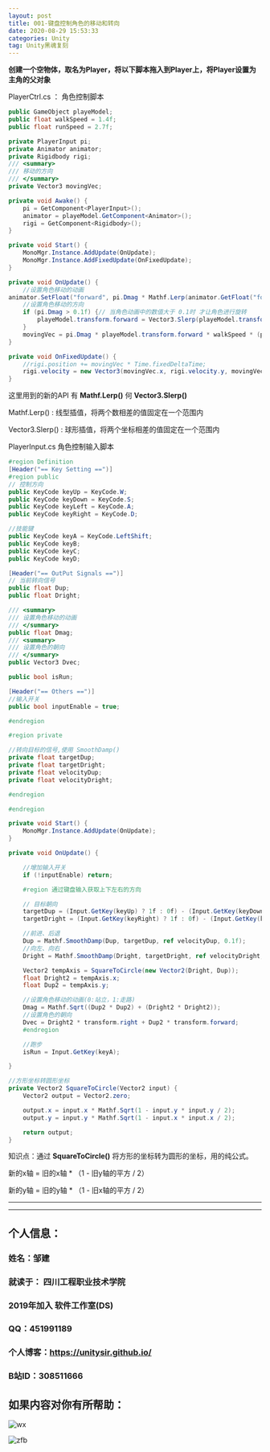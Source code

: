 ```yaml
---
layout: post
title: 001-键盘控制角色的移动和转向
date: 2020-08-29 15:53:33
categories: Unity
tag: Unity黑魂复刻
---
```


**创建一个空物体，取名为Player，将以下脚本拖入到Player上，将Player设置为主角的父对象**

PlayerCtrl.cs ： 角色控制脚本

```C#
public GameObject playeModel;
public float walkSpeed = 1.4f;
public float runSpeed = 2.7f;

private PlayerInput pi;
private Animator animator;
private Rigidbody rigi;
/// <summary>
/// 移动的方向
/// </summary>
private Vector3 movingVec;

private void Awake() {
    pi = GetComponent<PlayerInput>();
    animator = playeModel.GetComponent<Animator>();
    rigi = GetComponent<Rigidbody>();
}

private void Start() {
    MonoMgr.Instance.AddUpdate(OnUpdate);
    MonoMgr.Instance.AddFixedUpdate(OnFixedUpdate);
}

private void OnUpdate() {
    //设置角色移动的动画
animator.SetFloat("forward", pi.Dmag * Mathf.Lerp(animator.GetFloat("forward"), (pi.isRun ? 2f : 1f), 0.5f));
    //设置角色移动的方向
    if (pi.Dmag > 0.1f) {// 当角色动画中的数值大于 0.1时 才让角色进行旋转
        playeModel.transform.forward = Vector3.Slerp(playeModel.transform.forward, pi.Dvec, 0.3f);
    }
    movingVec = pi.Dmag * playeModel.transform.forward * walkSpeed * (pi.isRun ? runSpeed : 1f);
}

private void OnFixedUpdate() {
    //rigi.position += movingVec * Time.fixedDeltaTime;
    rigi.velocity = new Vector3(movingVec.x, rigi.velocity.y, movingVec.z);
}
```

这里用到的新的API 有 **Mathf.Lerp()** 何 **Vector3.Slerp()**

Mathf.Lerp() : 线型插值，将两个数相差的值固定在一个范围内

Vector3.Slerp() : 球形插值，将两个坐标相差的值固定在一个范围内



PlayerInput.cs  角色控制输入脚本

```C#
#region Definition
[Header("== Key Setting ==")]
#region public
// 控制方向
public KeyCode keyUp = KeyCode.W;
public KeyCode keyDown = KeyCode.S;
public KeyCode keyLeft = KeyCode.A;
public KeyCode keyRight = KeyCode.D;

//技能键
public KeyCode keyA = KeyCode.LeftShift;
public KeyCode keyB;
public KeyCode keyC;
public KeyCode keyD;

[Header("== OutPut Signals ==")]
// 当前转向信号
public float Dup;
public float Dright;

/// <summary>
/// 设置角色移动的动画
/// </summary>
public float Dmag;
/// <summary>
/// 设置角色的朝向
/// </summary>
public Vector3 Dvec;

public bool isRun;

[Header("== Others ==")]
//输入开关
public bool inputEnable = true;

#endregion

#region private

//转向目标的信号,使用 SmoothDamp()
private float targetDup;
private float targetDright;
private float velocityDup;
private float velocityDright;

#endregion

#endregion

private void Start() {
    MonoMgr.Instance.AddUpdate(OnUpdate);
}

private void OnUpdate() {

    //增加输入开关
    if (!inputEnable) return;

    #region 通过键盘输入获取上下左右的方向

    // 目标朝向
    targetDup = (Input.GetKey(keyUp) ? 1f : 0f) - (Input.GetKey(keyDown) ? 1.0f : 0f);
    targetDright = (Input.GetKey(keyRight) ? 1f : 0f) - (Input.GetKey(keyLeft) ? 1.0f : 0f);

    //前进、后退
    Dup = Mathf.SmoothDamp(Dup, targetDup, ref velocityDup, 0.1f);
    //向左、向右
    Dright = Mathf.SmoothDamp(Dright, targetDright, ref velocityDright, 0.1f);

    Vector2 tempAxis = SquareToCircle(new Vector2(Dright, Dup));
    float Dright2 = tempAxis.x;
    float Dup2 = tempAxis.y;

    //设置角色移动的动画(0:站立，1:走路)
    Dmag = Mathf.Sqrt((Dup2 * Dup2) + (Dright2 * Dright2));
    //设置角色的朝向
    Dvec = Dright2 * transform.right + Dup2 * transform.forward;
    #endregion

    //跑步
    isRun = Input.GetKey(keyA);

}

//方形坐标转圆形坐标
private Vector2 SquareToCircle(Vector2 input) {
    Vector2 output = Vector2.zero;

    output.x = input.x * Mathf.Sqrt(1 - input.y * input.y / 2);
    output.y = input.y * Mathf.Sqrt(1 - input.x * input.x / 2);

    return output;
}
```

知识点：通过 **SquareToCircle()** 将方形的坐标转为圆形的坐标，用的纯公式。

新的x轴 = 旧的x轴 * （1 - 旧y轴的平方 / 2）

新的y轴 = 旧的y轴 * （1 - 旧x轴的平方 / 2）


---

---

## 个人信息：
### 姓名：邹建
### 就读于： 四川工程职业技术学院
### 2019年加入 软件工作室(DS)
### QQ：451991189
### 个人博客：https://unitysir.github.io/
### B站ID：308511666

## 如果内容对你有所帮助：
![wx](https://pic4.zhimg.com/v2-87fbc8ee6ab3fd92f423d414d039b627_b.jpeg)

![zfb](https://pic2.zhimg.com/v2-b8ab4acf7899b2ced11287cdbd8279b5_b.jpeg)